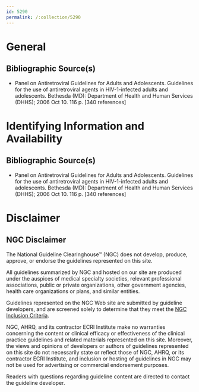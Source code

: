 ```yaml
---
id: 5290
permalink: /:collection/5290
---
```


# General

## Bibliographic Source(s)

- Panel on Antiretroviral Guidelines for Adults and Adolescents. Guidelines for the use of antiretroviral agents in HIV-1-infected adults and adolescents. Bethesda (MD): Department of Health and Human Services (DHHS); 2006 Oct 10. 116 p. [340 references]

# Identifying Information and Availability

## Bibliographic Source(s)

- Panel on Antiretroviral Guidelines for Adults and Adolescents. Guidelines for the use of antiretroviral agents in HIV-1-infected adults and adolescents. Bethesda (MD): Department of Health and Human Services (DHHS); 2006 Oct 10. 116 p. [340 references]

# Disclaimer

## NGC Disclaimer

The National Guideline Clearinghouse™ (NGC) does not develop, produce, approve, or endorse the guidelines represented on this site.

All guidelines summarized by NGC and hosted on our site are produced under the auspices of medical specialty societies, relevant professional associations, public or private organizations, other government agencies, health care organizations or plans, and similar entities.

Guidelines represented on the NGC Web site are submitted by guideline developers, and are screened solely to determine that they meet the [NGC Inclusion Criteria](/help-and-about/summaries/inclusion-criteria).

NGC, AHRQ, and its contractor ECRI Institute make no warranties concerning the content or clinical efficacy or effectiveness of the clinical practice guidelines and related materials represented on this site. Moreover, the views and opinions of developers or authors of guidelines represented on this site do not necessarily state or reflect those of NGC, AHRQ, or its contractor ECRI Institute, and inclusion or hosting of guidelines in NGC may not be used for advertising or commercial endorsement purposes.

Readers with questions regarding guideline content are directed to contact the guideline developer.

